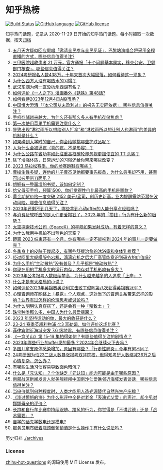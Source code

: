 # 知乎热榜
[![Build Status](https://github.com/ToWeLong/zhihu-hot-questions/workflows/CI/badge.svg)](https://github.com/ToWeLong/zhihu-hot-questions/actions)
[![GitHub language](https://img.shields.io/badge/language-golang-orange.svg)](https://golang.org/)
[![GitHub license](https://img.shields.io/github/license/ToWeLong/zhihu-hot-questions)](https://github.com/ToWeLong/zhihu-hot-questions/blob/main/LICENSE)

知乎热门话题，记录从 2020-11-29 日开始的知乎热门话题。每小时抓取一次数据，按天[归档](./archives)

<!-- BEGIN -->

1. [五月天方疑似回应假唱「邀请全民参与全民见证」，巴黎站演唱会将采用全程直播的方式，哪些信息值得关注?](https://www.zhihu.com/question/633168083)
1. [三甲医院超收患者 21 万元，官方通报「十个问题基本属实，移交公安、卫健部门核查」，哪些信息值得关注？](https://www.zhihu.com/question/633115204)
1. [2024考研报名人数438万，十年来首次大幅回落，如何看待这一现象？](https://www.zhihu.com/question/631366097)
1. [为什么西方人没有喝热水的习惯？](https://www.zhihu.com/question/632372760)
1. [武汉东湖为何一直没杭州西湖有名？](https://www.zhihu.com/question/265463586)
1. [如何评价《一人之下》漫画番外《锈铁》第48话?](https://www.zhihu.com/question/633070984)
1. [如何看待2023年12月4日A股市场？](https://www.zhihu.com/question/633168458)
1. [中国恒大澄清「『本公司从未盈利过』的报告无实际依据」，哪些信息值得关注？](https://www.zhihu.com/question/633187050)
1. [手机存储越来越大，为什么还有那么多人有手机存储焦虑？](https://www.zhihu.com/question/630476087)
1. [第一次使用苹果手机需要注意什么？](https://www.zhihu.com/question/631570871)
1. [导致出现“淋过雨所以想给别人打伞”和“淋过雨所以想让别人也淋雨”的差异的机制是什么？](https://www.zhihu.com/question/629406525)
1. [如果碰到大学时的自己，你会给她挑哪些护肤品呢？](https://www.zhihu.com/question/632634396)
1. [人为什么会被逼疯（真的疯，不是形容）？](https://www.zhihu.com/question/264132779)
1. [为什么公路车省功率如此注重高框碳轮却忽视更加便宜的 TT 头盔？](https://www.zhihu.com/question/631977717)
1. [除了增强体质，日常运动的习惯还给你带来哪些改变？](https://www.zhihu.com/question/632464118)
1. [2023 马拉松赛季，你的参赛跑鞋有哪些？](https://www.zhihu.com/question/632453320)
1. [曹操生性多疑，连他的儿子曹丕见他都要事先报备，为什么典韦却不用，甚至可以披甲带刀面见？](https://www.zhihu.com/question/632775346)
1. [想拥有一整面墙的书架，该如何定制？](https://www.zhihu.com/question/631187942)
1. [给父母买手机，预算1500，你们觉得性价比最高的手机是哪款？](https://www.zhihu.com/question/631301666)
1. [黄金期货价格一度突破 2152 美元/盎司，创历史新高，业内提醒需防范潜在波动风险，哪些信息值得关注？](https://www.zhihu.com/question/633164407)
1. [2023年还剩不到几天了，哪些拿到心动offer的人能分享点经验吗？](https://www.zhihu.com/question/631330217)
1. [与消费疲软呼应的是人们更爱攒钱了，2023 年的「攒钱」行为有什么新的趋势？](https://www.zhihu.com/question/630156525)
1. [太空探索技术公司（SpaceX）的星舰如果发射成功，有着怎样的意义？](https://www.zhihu.com/question/596199801)
1. [为什么我用手机拍不出蓝色的天空？](https://www.zhihu.com/question/632734887)
1. [距离 2023 结束还有一个月，你有哪些一定不能拖到 2024 年的事儿一定要做完？](https://www.zhihu.com/question/632311208)
1. [冬季身上的皮肤干燥起皮，有哪些舒缓治愈的沐浴露和身体乳推荐？](https://www.zhihu.com/question/630322769)
1. [经过阿里大规模服务宕机，滴滴宕机之后大厂高管能意识到码农的价值吗?](https://www.zhihu.com/question/632927474)
1. [为什么手机“主动散热”没有普及？几乎都是“被动散热”？](https://www.zhihu.com/question/632904838)
1. [你现在用的手机多大的运行内存，内存对手机影响有多大？](https://www.zhihu.com/question/630462536)
1. [2023年公考报考人数继续攀高，为什么越来越多的人追求「上岸」？](https://www.zhihu.com/question/631330318)
1. [什么才是有大格局的小说？](https://www.zhihu.com/question/270393586)
1. [如何评价2023年英锦赛奥沙利文击败丁俊晖第八次获得英锦赛冠军？](https://www.zhihu.com/question/633163133)
1. [心理咨询师在网络上「暴露」个人观点，这对当下的咨询关系带来怎样的影响？业界有过怎样的伦理思考或讨论吗？](https://www.zhihu.com/question/628213112)
1. [为什么明明认真穿搭了，还是会有一种「精致土」？](https://www.zhihu.com/question/630322434)
1. [珠宝种类那么多，中国人为什么最爱翡翠？](https://www.zhihu.com/question/630442604)
1. [2023 年坚持运动的你，最大的收获是什么？](https://www.zhihu.com/question/632635958)
1. [23-24 赛季英超利物浦 4:3 富勒姆，如何评价这场比赛？](https://www.zhihu.com/question/633133899)
1. [菲律宾附近海域突发 7.6 级地震，有哪些信息值得关注？](https://www.zhihu.com/question/633097840)
1. [《一念关山》第 15-16 集拍得如何？有哪些值得关注的剧情点？](https://www.zhihu.com/question/633124202)
1. [2023年哪些行业的offer发的最多？2024年会继续火下去吗？](https://www.zhihu.com/question/631330213)
1. [多国儿童支原体感染增加，原因有哪些？「行走性肺炎」今年有何不同？](https://www.zhihu.com/question/633163118)
1. [24考研因为怕23二战人数暴涨报考双非院校，但得知考研人数缩减36万之后心情复杂，怎么办？](https://www.zhihu.com/question/631462067)
1. [有哪些生活习惯容易导致面色暗沉？](https://www.zhihu.com/question/616486954)
1. [什么是「元认知」？个体缺乏「元认知」能力可能是由于哪些原因？](https://www.zhihu.com/question/631513252)
1. [南部战区新闻发言人就美舰擅闯中国南沙仁爱礁邻近海域发表谈话，哪些信息值得关注？](https://www.zhihu.com/question/633163326)
1. [当电价低到何种程度时，人类才能用人造光源替代自然光生产庄稼？](https://www.zhihu.com/question/628821406)
1. [《涉过愤怒的海》为什么影评中全是对老金「表演式父爱」的声讨，却少见对娜娜母亲的评价？](https://www.zhihu.com/question/632201134)
1. [长跑和自行车比赛中持续跟随、蹭风的行为，你觉得是「不讲武德」还是「战术需要」？](https://www.zhihu.com/question/632453298)
1. [自学的话先学数电还是模电?](https://www.zhihu.com/question/630838113)
1. [服务员用布缠着瓶颈倒葡萄酒是什么操作？有什么说法吗？](https://www.zhihu.com/question/630491853)

<!-- END -->

历史归档 [./archives](./archives)


### License
[zhihu-hot-questions](https://github.com/towelong/zhihu-hot-questions) 的源码使用 MIT License 发布。